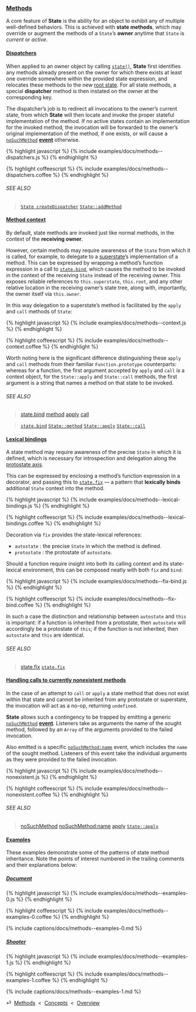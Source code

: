 ### [Methods](#concepts--methods)

A core feature of **State** is the ability for an object to exhibit any of multiple well-defined behaviors. This is achieved with **state methods**, which may override or augment the methods of a `State`’s **owner** anytime that `State` is *current* or *active*.

<div class="local-toc"></div>



#### [Dispatchers](#concepts--methods--dispatchers)

When applied to an owner object by calling [`state()`](#getting-started--the-state-function), **State** first identifies any methods already present on the owner for which there exists at least one override somewhere within the provided state expression, and relocates these methods to the new [root state](#concepts--object-model--the-root-state). For all state methods, a special **dispatcher** method is then instated on the owner at the corresponding key.

The dispatcher’s job is to redirect all invocations to the owner’s current state, from which **State** will then locate and invoke the proper stateful implementation of the method. If no active states contain an implementation for the invoked method, the invocation will be forwarded to the owner’s original implementation of the method, if one exists, or will cause a [`noSuchMethod`](#concepts--methods--nonexistent) [**event**](#concepts--events) otherwise.

{% highlight javascript %}
{% include examples/docs/methods--dispatchers.js %}
{% endhighlight %}

{% highlight coffeescript %}
{% include examples/docs/methods--dispatchers.coffee %}
{% endhighlight %}

###### SEE ALSO

> [`State createDispatcher`](/source/state.html#state--private--create-dispatcher)
> [`State::addMethod`](/source/state.html#state--prototype--add-method)



#### [Method context](#concepts--methods--context)

By default, state methods are invoked just like normal methods, in the context of the **receiving owner**.

However, certain methods may require awareness of the `State` from which it is called, for example, to delegate to a [superstate](#concepts--object-model--superstates-and-substates)’s implementation of a method. This can be expressed by wrapping a method’s function expression in a call to [`state.bind`](/api/#state-function--bind), which causes the method to be invoked in the context of the receiving `State` instead of the receiving owner. This exposes reliable references to `this.superstate`, `this.root`, and any other relative location in the receiving owner’s state tree, along with, importantly, the owner itself via `this.owner`.

In this way delegation to a superstate’s method is facilitated by the `apply` and `call` methods of `State`:

{% highlight javascript %}
{% include examples/docs/methods--context.js %}
{% endhighlight %}

{% highlight coffeescript %}
{% include examples/docs/methods--context.coffee %}
{% endhighlight %}

Worth noting here is the significant difference distinguishing these `apply` and `call` methods from their familiar `Function.prototype` counterparts: whereas for a function, the first argument accepted by `apply` and `call` is a context object, for the `State::apply` and `State::call` methods, the first argument is a string that names a method on that state to be invoked.

###### SEE ALSO

> [state.bind](/api/#state-function--bind)
> [method](/api/#state--methods--method)
> [apply](/api/#state--methods--apply)
> [call](/api/#state--methods--call)

> [`state.bind`](/source/state-function.html#state-function--bind)
> [`State::method`](/source/state.html#state--prototype--method)
> [`State::apply`](/source/state.html#state--prototype--apply)
> [`State::call`](/source/state.html#state--prototype--call)



#### [Lexical bindings](#concepts--methods--lexical-bindings)

A state method may require awareness of the precise `State` in which it is defined, which is necessary for introspection and delegation along the [protostate axis](#concepts--object-model--protostates-and-epistates).

This can be expressed by enclosing a method’s function expression in a decorator, and passing this to [`state.fix`](/api/#state-function--fix) — a pattern that **lexically binds** additional `State` context into the method.

{% highlight javascript %}
{% include examples/docs/methods--lexical-bindings.js %}
{% endhighlight %}

{% highlight coffeescript %}
{% include examples/docs/methods--lexical-bindings.coffee %}
{% endhighlight %}

Decoration via `fix` provides the state-lexical references:

* `autostate` : the precise `State` in which the method is defined.
* `protostate` : the protostate of `autostate`.

Should a function require insight into both its calling context and its state-lexical environment, this can be composed neatly with both `fix` and `bind`:

{% highlight javascript %}
{% include examples/docs/methods--fix-bind.js %}
{% endhighlight %}

{% highlight coffeescript %}
{% include examples/docs/methods--fix-bind.coffee %}
{% endhighlight %}

In such a case the distinction and relationship between `autostate` and `this` is important: if a function is inherited from a protostate, then `autostate` will accordingly be a protostate of `this`; if the function is not inherited, then `autostate` and `this` are identical.

###### SEE ALSO

> [state.fix](/api/#state-function--fix)
> [`state.fix`](/source/state-function.html#state-function--fix)



#### [Handling calls to currently nonexistent methods](#concepts--methods--nonexistent)

In the case of an attempt to `call` or `apply` a state method that does not exist within that state and cannot be inherited from any protostate or superstate, the invocation will act as a no-op, returning `undefined`.

**State** allows such a contingency to be trapped by emitting a generic [`noSuchMethod`](/api/#state--events--no-such-method) [**event**](#concepts--events). Listeners take as arguments the name of the sought method, followed by an `Array` of the arguments provided to the failed invocation.

Also emitted is a specific [`noSuchMethod:name`](/api/#state--events--no-such-method-name) event, which includes the `name` of the sought method. Listeners of this event take the individual arguments as they were provided to the failed invocation.

{% highlight javascript %}
{% include examples/docs/methods--nonexistent.js %}
{% endhighlight %}

{% highlight coffeescript %}
{% include examples/docs/methods--nonexistent.coffee %}
{% endhighlight %}

###### SEE ALSO

> [noSuchMethod](/api/#state--events--no-such-method)
> [noSuchMethod:name](/api/#state--events--no-such-method-name)
> [apply](/api/#state--methods--apply)
> [`State::apply`](/source/state.html#state--prototype--apply)



#### [Examples](#concepts--methods--examples)

These examples demonstrate some of the patterns of state method inheritance. Note the points of interest numbered in the trailing comments and their explanations below:

##### [Document](#concepts--methods--examples--document)

{% highlight javascript %}
{% include examples/docs/methods--examples-0.js %}
{% endhighlight %}

{% highlight coffeescript %}
{% include examples/docs/methods--examples-0.coffee %}
{% endhighlight %}

{% include captions/docs/methods--examples-0.md %}

##### [Shooter](#concepts--methods--examples--shooter)

{% highlight javascript %}
{% include examples/docs/methods--examples-1.js %}
{% endhighlight %}

{% highlight coffeescript %}
{% include examples/docs/methods--examples-1.coffee %}
{% endhighlight %}

{% include captions/docs/methods--examples-1.md %}


<div class="backcrumb">
⏎  <a class="section" href="#concepts--methods">Methods</a>  &lt;  <a href="#concepts">Concepts</a>  &lt;  <a href="#overview">Overview</a>
</div>
